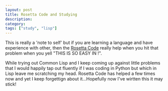 ```yaml
---
layout: post
title: Rosetta Code and Studying
description:
category:
tags: ["study", "lisp"]
---
```


This is really a 'note to self' but if you are learning a language and have experience with other, then the [Rosetta Code](http://rosettacode.org) really help when you hit that problem when you yell "THIS IS SO EASY IN <insert language here>!". 

While trying out Common Lisp and I keep coming up against little problems that I would happily tap out fluently if I was coding in Python but which in Lisp leave me scratching my head. Rosetta Code has helped a few times now and yet I keep forgettign about it...Hopefully now I've wirtten this it may stick!
